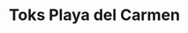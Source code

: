 ---
title: "Toks Playa del Carmen"
url: /solidaridad-qroo/toks-playa-del-carmen/
shop: supermercado
---